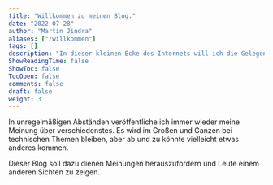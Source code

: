 ```yaml
---
title: "Willkommen zu meinen Blog."
date: "2022-07-28"
author: "Martin Jindra"
aliases: ["/willkommen"]
tags: []
description: "In dieser kleinen Ecke des Internets will ich die Gelegenheit nutzen, um auch meinen Senf bei gewissen Sachen hinzuzugeben."
ShowReadingTime: false
ShowToc: false
TocOpen: false
comments: false
draft: false
weight: 3
---
```


In unregelmäßigen Abständen veröffentliche ich immer wieder meine Meinung über verschiedenstes. Es wird im Großen und Ganzen bei technischen Themen bleiben, aber ab und zu könnte vielleicht etwas anderes kommen.

Dieser Blog soll dazu dienen Meinungen herauszufordern und Leute einem anderen Sichten zu zeigen.
